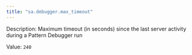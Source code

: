 ```yaml
---
title: "sa.debugger.max_timeout"
---
```


Description: Maximum timeout (in seconds) since the last server activity during a Pattern Debugger run

Value: `240`